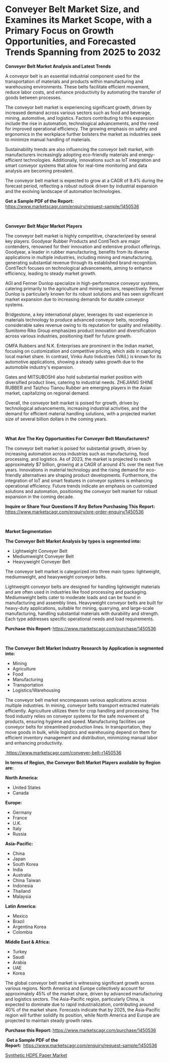 <p><h1>Conveyer Belt Market Size, and Examines its Market Scope, with a Primary Focus on Growth Opportunities, and Forecasted Trends Spanning from 2025 to 2032</h1></p><p><strong>Conveyer Belt Market Analysis and Latest Trends</strong></p>
<p><p>A conveyor belt is an essential industrial component used for the transportation of materials and products within manufacturing and warehousing environments. These belts facilitate efficient movement, reduce labor costs, and enhance productivity by automating the transfer of goods between processes.</p><p>The conveyor belt market is experiencing significant growth, driven by increased demand across various sectors such as food and beverage, mining, automotive, and logistics. Factors contributing to this expansion include the rise in automation, technological advancements, and the need for improved operational efficiency. The growing emphasis on safety and ergonomics in the workplace further bolsters the market as industries seek to minimize manual handling of materials.</p><p>Sustainability trends are also influencing the conveyor belt market, with manufacturers increasingly adopting eco-friendly materials and energy-efficient technologies. Additionally, innovations such as IoT integration and smart conveyor systems that allow for real-time monitoring and data analysis are becoming prevalent. </p><p>The conveyor belt market is expected to grow at a CAGR of 9.4% during the forecast period, reflecting a robust outlook driven by industrial expansion and the evolving landscape of automation technologies.</p></p>
<p><strong>Get a Sample PDF of the Report:&nbsp;</strong> <a href="https://www.marketscagr.com/enquiry/request-sample/1450536?utm_campaign=3249&utm_medium=2&utm_source=Github&utm_content=ia&utm_term=24032025&utm_id=conveyer-belt">https://www.marketscagr.com/enquiry/request-sample/1450536</a></p>
<p>&nbsp;</p>
<p><strong>Conveyer Belt Major Market Players</strong></p>
<p><p>The conveyor belt market is highly competitive, characterized by several key players. Goodyear Rubber Products and ContiTech are major contenders, renowned for their innovation and extensive product offerings. Goodyear, a leader in rubber manufacturing, benefits from its diverse applications in multiple industries, including mining and manufacturing, generating substantial revenue through its established brand recognition. ContiTech focuses on technological advancements, aiming to enhance efficiency, leading to steady market growth.</p><p>AGI and Fenner Dunlop specialize in high-performance conveyor systems, catering primarily to the agriculture and mining sectors, respectively. Fenner Dunlop is particularly known for its robust solutions and has seen significant market expansion due to increasing demands for durable conveyor systems.</p><p>Bridgestone, a key international player, leverages its vast experience in materials technology to produce advanced conveyor belts, recording considerable sales revenue owing to its reputation for quality and reliability. Sumitomo Riko Group emphasizes product innovation and diversification across various industries, positioning itself for future growth.</p><p>OMFA Rubbers and N.K. Enterprises are prominent in the Indian market, focusing on customization and competitive pricing, which aids in capturing local market share. In contrast, Vinko Auto Industries (VAIL) is known for its automotive applications, showing a steady sales growth due to the automobile industry's expansion.</p><p>Gates and MITSUBOSHI also hold substantial market position with diversified product lines, catering to industrial needs. ZHEJIANG SHINE RUBBER and Taizhou Tianou Rubber are emerging players in the Asian market, capitalizing on regional demand.</p><p>Overall, the conveyor belt market is poised for growth, driven by technological advancements, increasing industrial activities, and the demand for efficient material handling solutions, with a projected market size of several billion dollars in the coming years.</p></p>
<p>&nbsp;</p>
<p><strong>What Are The Key Opportunities For Conveyer Belt Manufacturers?</strong></p>
<p><p>The conveyor belt market is poised for substantial growth, driven by increasing automation across industries such as manufacturing, food processing, and logistics. As of 2023, the market is projected to reach approximately $7 billion, growing at a CAGR of around 4% over the next five years. Innovations in material technology and the rising demand for eco-friendly alternatives are shaping product developments. Furthermore, the integration of IoT and smart features in conveyor systems is enhancing operational efficiency. Future trends indicate an emphasis on customized solutions and automation, positioning the conveyor belt market for robust expansion in the coming decade.</p></p>
<p><strong>Inquire or Share Your Questions If Any Before Purchasing This Report:</strong> <a href="https://www.marketscagr.com/enquiry/pre-order-enquiry/1450536?utm_campaign=3249&utm_medium=2&utm_source=Github&utm_content=ia&utm_term=24032025&utm_id=conveyer-belt">https://www.marketscagr.com/enquiry/pre-order-enquiry/1450536</a></p>
<p>&nbsp;</p>
<p><strong>Market Segmentation</strong></p>
<p><strong>The Conveyer Belt Market Analysis by types is segmented into:</strong></p>
<p><ul><li>Lightweight Conveyer Belt</li><li>Mediumweight Conveyer Belt</li><li>Heavyweight Conveyer Belt</li></ul></p>
<p><p>The conveyor belt market is categorized into three main types: lightweight, mediumweight, and heavyweight conveyor belts. </p><p>Lightweight conveyor belts are designed for handling lightweight materials and are often used in industries like food processing and packaging. Mediumweight belts cater to moderate loads and can be found in manufacturing and assembly lines. Heavyweight conveyor belts are built for heavy-duty applications, suitable for mining, quarrying, and large-scale manufacturing, handling substantial materials with durability and strength. Each type addresses specific operational needs and load requirements.</p></p>
<p><strong>Purchase this Report:&nbsp;</strong><a href="https://www.marketscagr.com/purchase/1450536?utm_campaign=3249&utm_medium=2&utm_source=Github&utm_content=ia&utm_term=24032025&utm_id=conveyer-belt">https://www.marketscagr.com/purchase/1450536</a></p>
<p>&nbsp;</p>
<p><strong>The Conveyer Belt Market Industry Research by Application is segmented into:</strong></p>
<p><ul><li>Mining</li><li>Agriculture</li><li>Food</li><li>Manufacturing</li><li>Transportation</li><li>Logistics/Warehousing</li></ul></p>
<p><p>The conveyor belt market encompasses various applications across multiple industries. In mining, conveyor belts transport extracted materials efficiently. Agriculture utilizes them for crop handling and processing. The food industry relies on conveyor systems for the safe movement of products, ensuring hygiene and speed. Manufacturing facilities use conveyor belts for streamlined production lines. In transportation, they move goods in bulk, while logistics and warehousing depend on them for efficient inventory management and distribution, minimizing manual labor and enhancing productivity.</p></p>
<p><a href="https://www.marketscagr.com/conveyer-belt-r1450536?utm_campaign=3249&utm_medium=2&utm_source=Github&utm_content=ia&utm_term=24032025&utm_id=conveyer-belt">&nbsp;https://www.marketscagr.com/conveyer-belt-r1450536</a></p>
<p><strong>In terms of Region, the Conveyer Belt Market Players available by Region are:</strong></p>
<p>
    <p> <strong> North America: </strong>
        <ul>
            <li>United States</li>
            <li>Canada</li>
        </ul>
        </p> 
    <p> <strong> Europe: </strong>
        <ul>
            <li>Germany</li>
            <li>France</li>
            <li>U.K.</li>
            <li>Italy</li>
            <li>Russia</li>
        </ul>
        </p> 
    <p> <strong> Asia-Pacific: </strong>
        <ul>
            <li>China</li>
            <li>Japan</li>
            <li>South Korea</li>
            <li>India</li>
            <li>Australia</li>
            <li>China Taiwan</li>
            <li>Indonesia</li>
            <li>Thailand</li>
            <li>Malaysia</li>
        </ul>
        </p> 
    <p> <strong> Latin America: </strong>
        <ul>
            <li>Mexico</li>
            <li>Brazil</li>
            <li>Argentina Korea</li>
            <li>Colombia</li>
        </ul>
        </p> 
    <p> <strong> Middle East & Africa: </strong>
        <ul>
            <li>Turkey</li>
            <li>Saudi</li>
            <li>Arabia</li>
            <li>UAE</li>
            <li>Korea</li>
        </ul>
    </p>
    </p>
<p><p>The global conveyor belt market is witnessing significant growth across various regions. North America and Europe collectively account for approximately 45% of the market share, driven by advanced manufacturing and logistics sectors. The Asia-Pacific region, particularly China, is expected to dominate due to rapid industrialization, contributing around 40% of the market share. Forecasts indicate that by 2025, the Asia-Pacific region will further solidify its position, while North America and Europe are projected to maintain steady growth rates.</p></p>
<p><strong>Purchase this Report: </strong><a href="https://www.marketscagr.com/purchase/1450536?utm_campaign=3249&utm_medium=2&utm_source=Github&utm_content=ia&utm_term=24032025&utm_id=conveyer-belt">https://www.marketscagr.com/purchase/1450536</a></p>
<p>&nbsp;<strong>Get a Sample PDF of the Report:&nbsp;&nbsp;</strong><a href="https://www.marketscagr.com/enquiry/request-sample/1450536?utm_campaign=3249&utm_medium=2&utm_source=Github&utm_content=ia&utm_term=24032025&utm_id=conveyer-belt">https://www.marketscagr.com/enquiry/request-sample/1450536</a></p>
<p><strong></strong></p>
<p><p><a href="https://github.com/bedelibekwe58/Market-Research-Report-List-1/blob/main/synthetic-hdpe-paper-market.md?utm_campaign=3249&utm_medium=2&utm_source=Github&utm_content=ia&utm_term=24032025&utm_id=conveyer-belt">Synthetic HDPE Paper Market</a></p></p>